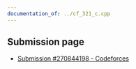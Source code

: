 ```yaml
---
documentation_of: ../cf_321_c.cpp
---
```


## Submission page
- [Submission #270844198 - Codeforces](https://codeforces.com/contest/321/submission/270844198)
